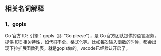 ## 相关名词解释

### 1、gopls

Go 官方 IDE 引擎：gopls（即 “Go please”），是 Go 官方团队提供的语言服务，提供 IDE 相关特性，如代码不全、格式化等。比如每次输入函数的时候，都会出现下拉扩展函数列表，就是gopls做的。vscode已经默认开启了。